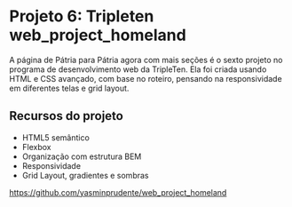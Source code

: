 # Projeto 6: Tripleten web_project_homeland

A página de Pátria para Pátria agora com mais seções é o sexto projeto no programa de desenvolvimento web da TripleTen. Ela foi criada usando HTML e CSS avançado, com base no roteiro, pensando na responsividade em diferentes telas e grid layout.

## Recursos do projeto

- HTML5 semântico
- Flexbox
- Organização com estrutura BEM
- Responsividade
- Grid Layout, gradientes e sombras

https://github.com/yasminprudente/web_project_homeland

